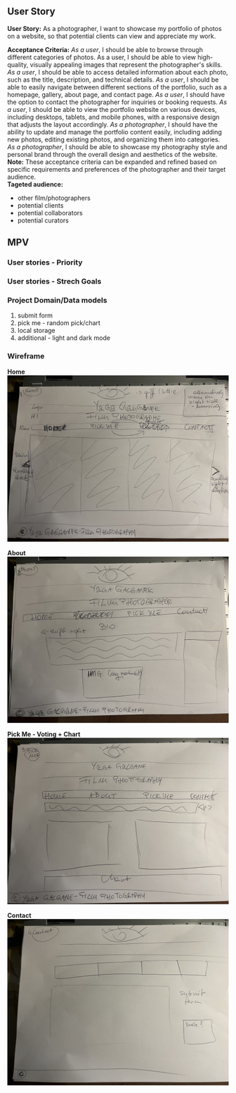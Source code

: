## User Story
**User Story:** As a photographer, I want to showcase my portfolio of photos on a website, so that potential clients can view and appreciate my work.

**Acceptance Criteria:**
*As a user*, I should be able to browse through different categories of photos.
As a user, I should be able to view high-quality, visually appealing images that represent the photographer's skills.
*As a user*, I should be able to access detailed information about each photo, such as the title, description, and technical details.
*As a user*, I should be able to easily navigate between different sections of the portfolio, such as a homepage, gallery, about page, and contact page.
*As a user*, I should have the option to contact the photographer for inquiries or booking requests.
*As a user*, I should be able to view the portfolio website on various devices, including desktops, tablets, and mobile phones, with a responsive design that adjusts the layout accordingly.
*As a photographer*, I should have the ability to update and manage the portfolio content easily, including adding new photos, editing existing photos, and organizing them into categories.
*As a photographer*, I should be able to showcase my photography style and personal brand through the overall design and aesthetics of the website.
**Note:** These acceptance criteria can be expanded and refined based on specific requirements and preferences of the photographer and their target audience.  
**Tageted audience:**
- other film/photographers
- potential clients  
- potential collaborators
- potential curators

## MPV

### User stories - Priority

### User stories - Strech Goals

### Project Domain/Data models
1. submit form
2. pick me - random pick/chart
3. local storage
4. additional - light and dark mode

### Wireframe
**Home**  
![Home](images2/home.jpg)  

**About**  
![About](images2/about.jpg)  

**Pick Me - Voting + Chart**  
![Pick Me](<images2/pick me.jpg>)  

**Contact**  
![Alt text](<images2/contact submit.jpg>)  


